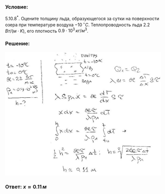 ###  Условие: 

$5.10.8^*.$ Оцените толщину льда, образующегося за сутки на поверхности озера при температуре воздуха $-10 \,^{\circ}C$. Теплопроводность льда $2.2 \,Вт/(м \cdot K)$, его плотность $0.9 \cdot 10^3 \,кг/м^3$. 

###  Решение: 

![|640x507, 67%](../../img/5.10.8/1.jpg) 

###  Ответ: $x \approx 0.11 \,м$ 
